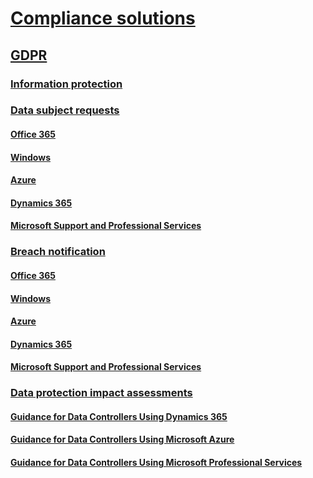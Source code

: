 # [Compliance solutions](compliance-solutions-overview.md)
## [GDPR](gdpr.md)
### [Information protection](gdpr-information-protection.md)
### [Data subject requests](gdpr-data-subject-requests.md)
#### [Office 365](gdpr-dsr-Office365.md) 
#### [Windows](gdpr-dsr-Windows.md)
#### [Azure](gdpr-dsr-Azure.md)
#### [Dynamics 365](gdpr-dsr-Dynamics365.md)
#### [Microsoft Support and Professional Services](gdpr-dsr-prof-services.md) 
### [Breach notification](gdpr-breach-notification.md)
#### [Office 365](gdpr-breach-Office365.md)
#### [Windows](gdpr-breach-Windows.md)
#### [Azure](gdpr-breach-Azure.md)
#### [Dynamics 365](gdpr-breach-Dynamics365.md)
#### [Microsoft Support and Professional Services](gdpr-breach-Microsoft-Support-Professional-Services.md)
### [Data protection impact assessments](gdpr-data-protection-impact-assessments.md)
#### [Guidance for Data Controllers Using Dynamics 365](gdpr-dpia-dynamics.md)
#### [Guidance for Data Controllers Using Microsoft Azure](gdpr-dpia-azure.md)
#### [Guidance for Data Controllers Using Microsoft Professional Services](gdpr-dpia-prof-services.md)